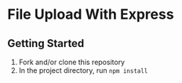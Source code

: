 # File Upload With Express

## Getting Started

1. Fork and/or clone this repository
1. In the project directory, run `npm install`
